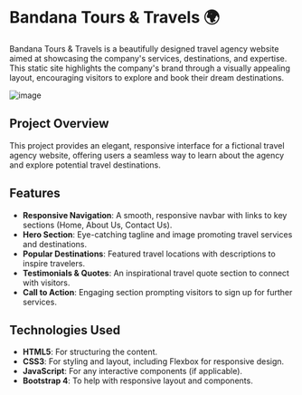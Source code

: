 # Bandana Tours & Travels 🌍

Bandana Tours & Travels is a beautifully designed travel agency website aimed at showcasing the company's services, destinations, and expertise. This static site highlights the company's brand through a visually appealing layout, encouraging visitors to explore and book their dream destinations.

![image](https://github.com/user-attachments/assets/0d31c6d1-10ec-4384-b198-947fe66e78a0)



## Project Overview

This project provides an elegant, responsive interface for a fictional travel agency website, offering users a seamless way to learn about the agency and explore potential travel destinations.

## Features

- **Responsive Navigation**: A smooth, responsive navbar with links to key sections (Home, About Us, Contact Us).
- **Hero Section**: Eye-catching tagline and image promoting travel services and destinations.
- **Popular Destinations**: Featured travel locations with descriptions to inspire travelers.
- **Testimonials & Quotes**: An inspirational travel quote section to connect with visitors.
- **Call to Action**: Engaging section prompting visitors to sign up for further services.

## Technologies Used

- **HTML5**: For structuring the content.
- **CSS3**: For styling and layout, including Flexbox for responsive design.
- **JavaScript**: For any interactive components (if applicable).
- **Bootstrap 4**: To help with responsive layout and components.

